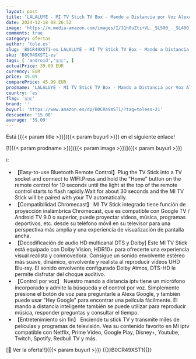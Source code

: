 ```yaml
---
layout: post
title: 'LALALUYE - MI TV Stick TV Box - Mando a Distancia por Voz Alexa  TV Stick 2K Boitier Iptv Smart TV Compatible con Google Chromecast  Google Assistant  Android TV Box con Sonido Dolby Vision/Panorama y HDR10+'
date: 2024-12-18 08:26:52
image: 'https://m.media-amazon.com/images/I/31h0uZti+VL._SL500_._SL400_.jpg'
comments: true
category: ofertas
author: 'tole.es'
slug: 'B0CR49XST1-es LALALUYE - MI TV Stick TV Box - Mando a Distancia por Voz...'
sku: 'B0CR49XST1-es'
tags: [ 'android','🇪🇸', ]
actualPrice: 39.09 EUR
currency: EUR
price: 39.09
comparePrice: 45.99 EUR
prodname: 'LALALUYE - MI TV Stick TV Box - Mando a Distancia por Voz Alexa  TV Stick 2K Boitier Iptv Smart TV Compatible con Google Chromecast  Google Assistant  Android TV Box con Sonido Dolby Vision/Panorama y HDR10+'
country: 'es'
flag: '🇪🇸'
brand: ''
buyurl: 'https://www.amazon.es/dp/B0CR49XST1/?tag=tolees-21'
descuento: '15.00'
average: '39.09'
---
```


Está [{{< param title >}}]({{< param buyurl >}}) en el siguiente enlace!

[![{{< param prodname >}}]({{< param image >}})]({{< param buyurl >}})

ℹ️:

- 【Easy-to-use Bluetooth Remote Control】Plug the TV Stick into a TV socket and connect to WIFI.Press and hold the "Home" button on the remote control for 10 seconds until the light at the top of the remote control starts to flash rapidly.Wait for about 30 seconds and the MI TV Stick will be paired with your TV automatically.
- 【Compatibilidad Chromecast】 MI TV Stick integrado tiene función de proyección inalámbrica Chromecast, que es compatible con Google TV / Android TV 9.0 o superior, puede proyectar videos, música, programas deportivos, etc. desde su teléfono móvil en su televisor para una perspectiva más amplia y una experiencia de visualización de pantalla ancha.
- 【Decodificación de audio HD multicanal DTS y Dolby] Este MI TV Stick está equipado con Dolby Vision, HDR10+ para ofrecerte una experiencia visual realista y conmovedora. Consigue un sonido envolvente estéreo más suave, dinámico, envolvente y realista al reproducir vídeos UHD Blu-ray. El sonido envolvente configurado Dolby Atmos, DTS-HD le permite disfrutar del choque auditivo.
- 【Control por voz】 Nuestro mando a distancia iptv tiene un micrófono incorporado y admite la búsqueda y el control por voz. Simplemente presione el botón de voz para preguntarle a Alexa Google, y también puede usar "Hey Google" para encontrar una película fácilmente. El mando a distancia inteligente también se puede utilizar para reproducir música, responder preguntas y consultar el tiempo.
- 【Entretenimiento sin fin】 Enciende tu stick TV y transmite miles de películas y programas de televisión. Vea su contenido favorito en MI iptv compatible con Netflix, Prime Video, Google Play, Disney+, Youtube, Twitch, Spotify, Redbull TV y más.

[🛒 Ver la oferta!!]({{< param buyurl >}})
{{<world>}}B0CR49XST1{{</world>}}
